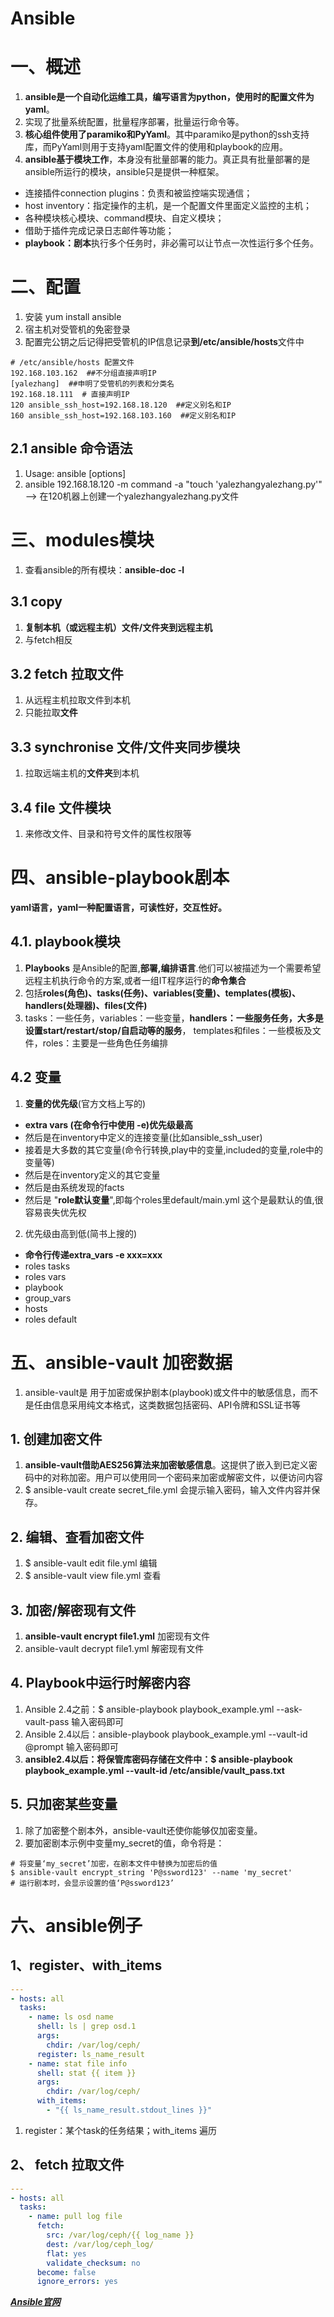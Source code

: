 # Ansible

# 一、概述
1. **ansible是一个自动化运维工具，编写语言为python，使用时的配置文件为yaml**。
2. 实现了批量系统配置，批量程序部署，批量运行命令等。
3. **核心组件使用了paramiko和PyYaml**。其中paramiko是python的ssh支持库，而PyYaml则用于支持yaml配置文件的使用和playbook的应用。
3. **ansible基于模块工作**，本身没有批量部署的能力。真正具有批量部署的是ansible所运行的模块，ansible只是提供一种框架。
- 连接插件connection plugins：负责和被监控端实现通信；
- host inventory：指定操作的主机，是一个配置文件里面定义监控的主机；
- 各种模块核心模块、command模块、自定义模块；
- 借助于插件完成记录日志邮件等功能；
- **playbook：剧本**执行多个任务时，非必需可以让节点一次性运行多个任务。

# 二、配置
1. 安装 yum install ansible
2. 宿主机对受管机的免密登录
3. 配置完公钥之后记得把受管机的IP信息记录**到/etc/ansible/hosts**文件中

```shell
# /etc/ansible/hosts 配置文件
192.168.103.162  ##不分组直接声明IP
[yalezhang]  ##申明了受管机的列表和分类名
192.168.18.111  # 直接声明IP
120 ansible_ssh_host=192.168.18.120  ##定义别名和IP
160 ansible_ssh_host=192.168.103.160  ##定义别名和IP
```

## 2.1 ansible 命令语法
1. Usage: ansible <host-pattern> [options]
2. ansible 192.168.18.120 -m command -a "touch 'yalezhangyalezhang.py'"   --> 在120机器上创建一个yalezhangyalezhang.py文件

# 三、modules模块
1. 查看ansible的所有模块：**ansible-doc -l**

## 3.1 copy
1. **复制本机（或远程主机）文件/文件夹到远程主机**
2. 与fetch相反

## 3.2 fetch 拉取文件
1. 从远程主机拉取文件到本机
2. 只能拉取**文件**

## 3.3 synchronise 文件/文件夹同步模块
1. 拉取远端主机的**文件夹**到本机

## 3.4 file 文件模块
1. 来修改文件、目录和符号文件的属性权限等

# 四、ansible-playbook剧本
**yaml语言，yaml一种配置语言，可读性好，交互性好。**

## 4.1. playbook模块
1. **Playbooks** 是Ansible的配置,**部署,编排语言**.他们可以被描述为一个需要希望远程主机执行命令的方案,或者一组IT程序运行的**命令集合**
2. 包括**roles(角色)、tasks(任务)、variables(变量)、templates(模板)、handlers(处理器)、files(文件)**
3. tasks：一些任务，variables：一些变量，**handlers：一些服务任务，大多是设置start/restart/stop/自启动等的服务**， templates和files：一些模板及文件，roles：主要是一些角色任务编排

## 4.2 变量
1. **变量的优先级**(官方文档上写的)
* **extra vars (在命令行中使用 -e)优先级最高**
* 然后是在inventory中定义的连接变量(比如ansible_ssh_user)
* 接着是大多数的其它变量(命令行转换,play中的变量,included的变量,role中的变量等)
* 然后是在inventory定义的其它变量
* 然后是由系统发现的facts
* 然后是 "**role默认变量**",即每个roles里default/main.yml 这个是最默认的值,很容易丧失优先权
2. 优先级由高到低(简书上搜的)
- **命令行传递extra_vars -e xxx=xxx**
- roles tasks
- roles vars
- playbook
- group_vars
- hosts
- roles default

# 五、ansible-vault 加密数据
1. ansible-vault是 用于加密或保护剧本(playbook)或文件中的敏感信息，而不是任由信息采用纯文本格式，这类数据包括密码、API令牌和SSL证书等

## 1. 创建加密文件
1. **ansible-vault借助AES256算法来加密敏感信息**。这提供了嵌入到已定义密码中的对称加密。用户可以使用同一个密码来加密或解密文件，以便访问内容
2. $ ansible-vault create secret_file.yml 会提示输入密码，输入文件内容并保存。

## 2. 编辑、查看加密文件
1. $ ansible-vault edit file.yml 编辑
2. $ ansible-vault view file.yml 查看

## 3. 加密/解密现有文件
1. **ansible-vault encrypt file1.yml** 加密现有文件
2. ansible-vault decrypt file1.yml 解密现有文件

## 4. Playbook中运行时解密内容
1. Ansible 2.4之前：$ ansible-playbook playbook_example.yml --ask-vault-pass 输入密码即可
2. Ansible 2.4以后：ansible-playbook playbook_example.yml --vault-id @prompt 输入密码即可
3. **ansible2.4以后：将保管库密码存储在文件中：$ ansible-playbook playbook_example.yml --vault-id /etc/ansible/vault_pass.txt**

## 5. 只加密某些变量
1. 除了加密整个剧本外，ansible-vault还使你能够仅加密变量。
2. 要加密剧本示例中变量my_secret的值，命令将是：

```shell
# 将变量‘my_secret’加密，在剧本文件中替换为加密后的值
$ ansible-vault encrypt_string 'P@ssword123' --name 'my_secret'
# 运行剧本时，会显示设置的值‘P@ssword123’
```

# 六、ansible例子

## 1、register、with_items

```yaml
---
- hosts: all
  tasks:
    - name: ls osd name
      shell: ls | grep osd.1
      args:
        chdir: /var/log/ceph/
      register: ls_name_result
    - name: stat file info
      shell: stat {{ item }}
      args:
        chdir: /var/log/ceph/
      with_items:
        - "{{ ls_name_result.stdout_lines }}"
```

1. register：某个task的任务结果；with_items 遍历

## 2、 fetch 拉取文件

```yaml
---
- hosts: all
  tasks:
    - name: pull log file
      fetch:
        src: /var/log/ceph/{{ log_name }}
        dest: /var/log/ceph_log/
        flat: yes
        validate_checksum: no
      become: false
      ignore_errors: yes
```

***[Ansible官网](https://www.ansible.com/)***
